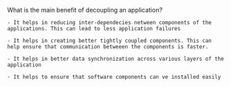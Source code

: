 What is the main benefit of decoupling an application?

    - It helps in reducing inter-dependecies netween components of the applications. This can lead to less application failures

    - It helps in creating better tightly coupled components. This can help ensure that communication betweeen the components is faster.

    - It helps in better data synchronization across various layers of the application

    - It helps to ensure that software components can ve installed easily